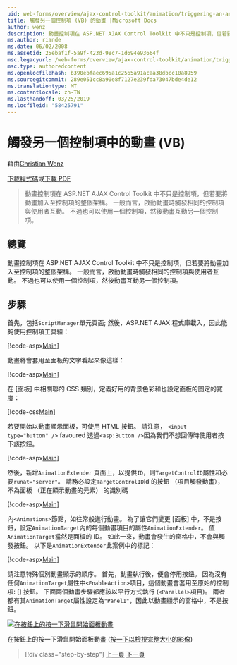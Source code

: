 ```yaml
---
uid: web-forms/overview/ajax-control-toolkit/animation/triggering-an-animation-in-another-control-vb
title: 觸發另一個控制項 (VB) 的動畫 |Microsoft Docs
author: wenz
description: 動畫控制項在 ASP.NET AJAX Control Toolkit 中不只是控制項，但若要將動畫加入至控制項的整個架構。 一般而言，啟動...
ms.author: riande
ms.date: 06/02/2008
ms.assetid: 25ebaf1f-5a9f-423d-98c7-1d694e93664f
msc.legacyurl: /web-forms/overview/ajax-control-toolkit/animation/triggering-an-animation-in-another-control-vb
msc.type: authoredcontent
ms.openlocfilehash: b390ebfaec695a1c2565a91acaa38dbcc10a8959
ms.sourcegitcommit: 289e051cc8a90e8f7127e239fda73047bde4de12
ms.translationtype: MT
ms.contentlocale: zh-TW
ms.lasthandoff: 03/25/2019
ms.locfileid: "58425791"
---
```

<a name="triggering-an-animation-in-another-control-vb"></a>觸發另一個控制項中的動畫 (VB)
====================
藉由[Christian Wenz](https://github.com/wenz)

[下載程式碼](http://download.microsoft.com/download/f/9/a/f9a26acd-8df4-4484-8a18-199e4598f411/Animation8.vb.zip)或[下載 PDF](http://download.microsoft.com/download/6/7/1/6718d452-ff89-4d3f-a90e-c74ec2d636a3/animation8VB.pdf)

> 動畫控制項在 ASP.NET AJAX Control Toolkit 中不只是控制項，但若要將動畫加入至控制項的整個架構。 一般而言，啟動動畫時觸發相同的控制項與使用者互動。 不過也可以使用一個控制項，然後動畫互動另一個控制項。


## <a name="overview"></a>總覽

動畫控制項在 ASP.NET AJAX Control Toolkit 中不只是控制項，但若要將動畫加入至控制項的整個架構。 一般而言，啟動動畫時觸發相同的控制項與使用者互動。 不過也可以使用一個控制項，然後動畫互動另一個控制項。

## <a name="steps"></a>步驟

首先，包括`ScriptManager`單元頁面; 然後，ASP.NET AJAX 程式庫載入，因此能夠使用控制項工具組：

[!code-aspx[Main](triggering-an-animation-in-another-control-vb/samples/sample1.aspx)]

動畫將會套用至面板的文字看起來像這樣：

[!code-aspx[Main](triggering-an-animation-in-another-control-vb/samples/sample2.aspx)]

在 [面板] 中相關聯的 CSS 類別，定義好用的背景色彩和也設定面板的固定的寬度：

[!code-css[Main](triggering-an-animation-in-another-control-vb/samples/sample3.css)]

若要開始以動畫顯示面板，可使用 HTML 按鈕。 請注意， `<input type="button" />` favoured 透過`<asp:Button />`因為我們不想回傳時使用者按下該按鈕。

[!code-aspx[Main](triggering-an-animation-in-another-control-vb/samples/sample4.aspx)]

然後，新增`AnimationExtender` 頁面上，以提供`ID`，則`TargetControlID`屬性和必要`runat="server"`。 請務必設定`TargetControlID`id 的按鈕 （項目觸發動畫），不為面板 （正在顯示動畫的元素） 的識別碼

[!code-aspx[Main](triggering-an-animation-in-another-control-vb/samples/sample5.aspx)]

內`<Animations>`節點，如往常般進行動畫。 為了讓它們變更 [面板] 中，不是按鈕，設定`AnimationTarget`內的每個動畫項目的屬性`AnimationExtender`。 值`AnimationTarget`當然是面板的 ID。 如此一來，動畫會發生的窗格中，不會與觸發按鈕。 以下是`AnimationExtender`此案例中的標記：

[!code-aspx[Main](triggering-an-animation-in-another-control-vb/samples/sample6.aspx)]

請注意特殊個別動畫顯示的順序。 首先，動畫執行後，便會停用按鈕。 因為沒有任何`AnimationTarget`屬性中`<EnableAction>`項目，這個動畫會套用至原始的控制項: [] 按鈕。 下面兩個動畫步驟都應該以平行方式執行 (`<Parallel>`項目)。 兩者都有其`AnimationTarget`屬性設定為`"Panel1"`，因此以動畫顯示的窗格中，不是按鈕。


[![在按鈕上的按一下滑鼠開始面板動畫](triggering-an-animation-in-another-control-vb/_static/image2.png)](triggering-an-animation-in-another-control-vb/_static/image1.png)

在按鈕上的按一下滑鼠開始面板動畫 ([按一下以檢視完整大小的影像](triggering-an-animation-in-another-control-vb/_static/image3.png))

> [!div class="step-by-step"]
> [上一頁](disabling-actions-during-animation-vb.md)
> [下一頁](modifying-animations-from-the-server-side-vb.md)
